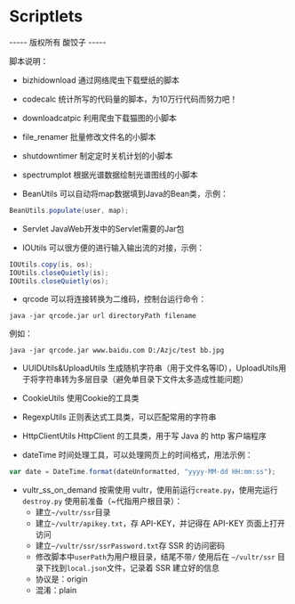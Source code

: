 <!--
 * @Author: SourDumplings
 * @Date: 2017-10-06 09:43:09
 * @Link: https://github.com/SourDumplings/
 * @Email: changzheng300@foxmail.com
 * @Description: 脚本说明文件
 -->
# Scriptlets
----- 版权所有 酸饺子 -----

脚本说明：

- bizhidownload
通过网络爬虫下载壁纸的脚本

- codecalc
统计所写的代码量的脚本，为10万行代码而努力吧！

- downloadcatpic
利用爬虫下载猫图的小脚本

- file_renamer
批量修改文件名的小脚本

- shutdowntimer
制定定时关机计划的小脚本

- spectrumplot
根据光谱数据绘制光谱图线的小脚本

- BeanUtils
可以自动将map数据填到Java的Bean类，示例：
```java
BeanUtils.populate(user, map);
```

- Servlet
JavaWeb开发中的Servlet需要的Jar包

- IOUtils
可以很方便的进行输入输出流的对接，示例：
```java
IOUtils.copy(is, os);
IOUtils.closeQuietly(is);
IOUtils.closeQuietly(os);
```

- qrcode
可以将连接转换为二维码，控制台运行命令：
```
java -jar qrcode.jar url directoryPath filename
```
例如：
```
java -jar qrcode.jar www.baidu.com D:/Azjc/test bb.jpg
```

- UUIDUtils&UploadUtils
生成随机字符串（用于文件名等ID），UploadUtils用于将字符串转为多层目录（避免单目录下文件太多造成性能问题）

- CookieUtils
使用Cookie的工具类

- RegexpUtils
正则表达式工具类，可以匹配常用的字符串

- HttpClientUtils
HttpClient 的工具类，用于写 Java 的 http 客户端程序

- dateTime
时间处理工具，可以处理网页上的时间格式，用法示例：
```javascript
var date = DateTime.format(dateUnformatted, "yyyy-MM-dd HH:mm:ss");
```

- vultr_ss_on_demand
按需使用 vultr，使用前运行`create.py`，使用完运行`destroy.py`
使用前准备（~代指用户根目录）：
    - 建立`~/vultr/ssr`目录
    - 建立`~/vultr/apikey.txt`，存 API-KEY，并记得在 API-KEY 页面上打开访问
    - 建立`~/vultr/ssr/ssrPassword.txt`存 SSR 的访问密码
    - 修改脚本中`userPath`为用户根目录，结尾不带`/`
使用后在 `~/vultr/ssr` 目录下找到`local.json`文件，记录着 SSR 建立好的信息
    - 协议是：origin
    - 混淆：plain
